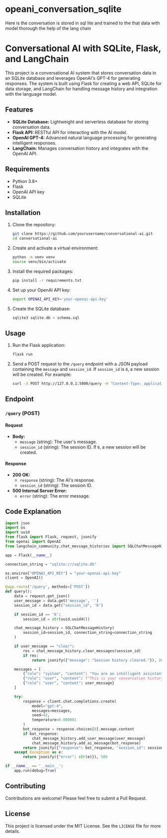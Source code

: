 # opeani_conversation_sqlite
Here is the conversation is stored in sql lite and trained to the that data with model thorough the help of the lang chain 

# Conversational AI with SQLite, Flask, and LangChain

This project is a conversational AI system that stores conversation data in an SQLite database and leverages OpenAI's GPT-4 for generating responses. The system is built using Flask for creating a web API, SQLite for data storage, and LangChain for handling message history and integration with the language model.

## Features

- **SQLite Database:** Lightweight and serverless database for storing conversation data.
- **Flask API:** RESTful API for interacting with the AI model.
- **OpenAI GPT-4:** Advanced natural language processing for generating intelligent responses.
- **LangChain:** Manages conversation history and integrates with the OpenAI API.

## Requirements

- Python 3.8+
- Flask
- OpenAI API key
- SQLite

## Installation

1. Clone the repository:

    ```bash
    git clone https://github.com/yourusername/conversational-ai.git
    cd conversational-ai
    ```

2. Create and activate a virtual environment:

    ```bash
    python -m venv venv
    source venv/bin/activate
    ```

3. Install the required packages:

    ```bash
    pip install -r requirements.txt
    ```

4. Set up your OpenAI API key:

    ```bash
    export OPENAI_API_KEY='your-openai-api-key'
    ```

5. Create the SQLite database:

    ```bash
    sqlite3 sqlite.db < schema.sql
    ```

## Usage

1. Run the Flask application:

    ```bash
    flask run
    ```

2. Send a POST request to the `/query` endpoint with a JSON payload containing the `message` and `session_id`. If `session_id` is `0`, a new session will be created. For example:

    ```bash
    curl -X POST http://127.0.0.1:5000/query -H "Content-Type: application/json" -d '{"message": "Hello!", "session_id": "0"}'
    ```

## Endpoint

### `/query` (POST)

#### Request

- **Body:**
    - `message` (string): The user's message.
    - `session_id` (string): The session ID. If `0`, a new session will be created.

#### Response

- **200 OK:**
    - `response` (string): The AI's response.
    - `session_id` (string): The session ID.
- **500 Internal Server Error:**
    - `error` (string): The error message.

## Code Explanation

```python
import json
import os
import uuid
from flask import Flask, request, jsonify
from openai import OpenAI
from langchain_community.chat_message_histories import SQLChatMessageHistory

app = Flask(__name__)

connection_string = "sqlite:///sqlite.db"

os.environ["OPENAI_API_KEY"] = "your-openai-api-key"
client = OpenAI()

@app.route('/query', methods=['POST'])
def query():
    data = request.get_json()
    user_message = data.get('message', '')
    session_id = data.get("session_id", '0')  

    if session_id == '0':
        session_id = str(uuid.uuid4())

    chat_message_history = SQLChatMessageHistory(
        session_id=session_id, connection_string=connection_string
    )

    if user_message == "clear":
        res = chat_message_history.clear_messages(session_id)
        if res:
            return jsonify({"message": "Session history cleared."}), 200

    messages = [
        {"role": "system", "content": "You are an intelligent assistant."},
        {"role": "user", "content": f"This is your conversation history: {chat_message_history.messages}"},
        {"role": "user", "content": user_message}
    ]

    try:
        response = client.chat.completions.create(
            model="gpt-4",
            messages=messages,
            seed=42,
            temperature=0.000001
        )
        bot_response = response.choices[0].message.content
        if bot_response:
            chat_message_history.add_user_message(user_message)
            chat_message_history.add_ai_message(bot_response)
        return jsonify({"response": bot_response, "session_id": session_id})
    except Exception as e:
        return jsonify({"error": str(e)}), 500

if __name__ == '__main__':
    app.run(debug=True)
```

## Contributing

Contributions are welcome! Please feel free to submit a Pull Request.

## License

This project is licensed under the MIT License. See the `LICENSE` file for more details.
